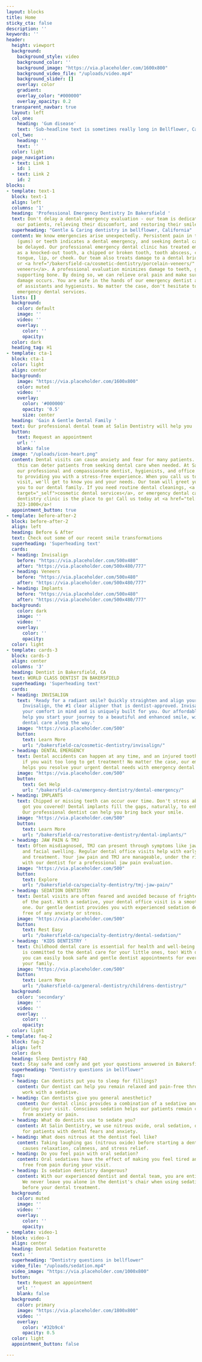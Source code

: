 ```yaml
---
layout: blocks
title: Home
sticky_cta: false
description: ''
keywords: ''
header:
  height: viewport
  background:
    background_style: video
    background_color: ''
    background_image: "https://via.placeholder.com/1600x800"
    background_video_file: "/uploads/video.mp4"
    background_slider: []
    overlay: color
    gradient: 
    overlay_color: "#000000"
    overlay_opacity: 0.2
  transparent_navbar: true
  layout: left
  col_one:
    heading: 'Gum disease'
    text: 'Sub-headline text is sometimes really long in Bellflower, Ca'
  col_two:
    heading: ''
    text: ''
  color: light
  page_navigation: 
  - text: Link 1
    id: 1
  - text: Link 2
    id: 2  
blocks:
- template: text-1
  block: text-1
  align: left
  columns: '1'
  heading: 'Professional Emergency Dentistry In Bakersfield '
  text: Don't delay a dental emergency evaluation - our team is dedicated to helping
    our patients, relieving their discomfort, and restoring their smile
  superheading: "Gentle & Caring dentistry in bellflower, California"
  content: We know emergencies arise unexpectedly. Persistent pain in the gingiva
    (gums) or teeth indicates a dental emergency, and seeking dental care should not
    be delayed. Our professional emergency dental clinic has treated emergencies such
    as a knocked-out tooth, a chipped or broken tooth, tooth abscess, cut or bitten
    tongue, lip, or cheek. Our team also treats damage to a dental bridge, crowns,
    or <a href="/bakersfield-ca/cosmetic-dentistry/porcelain-veneers/" target="_self">porcelain
    veneers</a>. A professional evaluation minimizes damage to teeth, gums, and your
    supporting bone. By doing so, we can relieve oral pain and make sure that no additional
    damage occurs. You are safe in the hands of our emergency dentist and gentle team
    of assistants and hygienists. No matter the case, don't hesitate to call us for
    emergency dental services.
  lists: []
  background:
    color: default
    image: ''
    video: ''
    overlay:
      color: ''
      opacity: 
  color: dark
  heading_tag: H1
- template: cta-1
  block: cta-1
  color: light
  align: center
  background:
    image: "https://via.placeholder.com/1600x800"
    color: muted
    video: ''
    overlay:
      color: '#000000'
      opacity: '0.5'
      size: center
  heading: 'Gain A Gentle Dental Family '
  text: Our professional dental team at Salin Dentistry will help you
  button:
    text: Request an appointment
    url: ''
    blank: false
  image: "/uploads/icon-heart.png"
  content: Dental visits can cause anxiety and fear for many patients. Understandably,
    this can deter patients from seeking dental care when needed. At Salin Dentistry,
    our professional and compassionate dentist, hygienists, and office members commit
    to providing you with a stress-free experience. When you call us to schedule a
    visit, we'll get to know you and your needs. Our team will greet you and welcome
    you to our dental family. If you need routine dental cleanings, <a href="/bakersfield-ca/cosmetic-dentistry/aesthetic-dentistry/"
    target="_self">cosmetic dental services</a>, or emergency dental care -- our family
    dentistry clinic is the place to go! Call us today at <a href="tel:+16613231000">(661)
    323-1000</a>!
  appointment_button: true
- template: before-after-2
  block: before-after-2
  align: left
  heading: Before & After
  text: Check out some of our recent smile transformations
  superheading: 'Superheading text'
  cards:
  - heading: Invisalign
    before: "https://via.placeholder.com/500x480"
    after: "https://via.placeholder.com/500x480/777"
  - heading: Veneers
    before: "https://via.placeholder.com/500x480"
    after: "https://via.placeholder.com/500x480/777"
  - heading: Implants
    before: "https://via.placeholder.com/500x480"
    after: "https://via.placeholder.com/500x480/777"
  background:
    color: dark
    image: ''
    video: ''
    overlay:
      color: ''
      opacity: 
  color: light
- template: cards-3
  block: cards-3
  align: center
  columns: '3'
  heading: Dentist in Bakersfield, CA
  text: WORLD CLASS DENTIST IN BAKERSFIELD
  superheading: 'Superheading text'
  cards:
  - heading: INVISALIGN
    text: 'Ready for a radiant smile? Quickly straighten and align your teeth with
      Invisalign, the #1 clear aligner that is dentist-approved. Invisalign keeps
      your comfort in mind and is uniquely built for you. Our affordable dentist can
      help you start your journey to a beautiful and enhanced smile, with the best
      dental care along the way.'
    image: "https://via.placeholder.com/500"
    button:
      text: Learn More
      url: "/bakersfield-ca/cosmetic-dentistry/invisalign/"
  - heading: DENTAL EMERGENCY
    text: Dental accidents can happen at any time, and an injured tooth can worsen
      if you wait too long to get treatment! No matter the case, our emergency dentist
      helps you resolve your urgent dental needs with emergency dental care.
    image: "https://via.placeholder.com/500"
    button:
      text: Get Help
      url: "/bakersfield-ca/emergency-dentistry/dental-emergency/"
  - heading: IMPLANTS
    text: Chipped or missing teeth can occur over time. Don't stress about it. We've
      got you covered! Dental implants fill the gaps, naturally, to enhance your appearance.
      Our professional dentist can help you bring back your smile.
    image: "https://via.placeholder.com/500"
    button:
      text: Learn More
      url: "/bakersfield-ca/restorative-dentistry/dental-implants/"
  - heading: JAW PAIN & TMJ
    text: Often misdiagnosed, TMJ can present through symptoms like jaw pain, headaches,
      and facial swelling. Regular dental office visits help with early diagnosis
      and treatment. Your jaw pain and TMJ are manageable, under the right care. Consult
      with our dentist for a professional jaw pain evaluation.
    image: "https://via.placeholder.com/500"
    button:
      text: Explore
      url: "/bakersfield-ca/specialty-dentistry/tmj-jaw-pain/"
  - heading: SEDATION DENTISTRY
    text: Dental visits are often feared and avoided because of frightening experiences
      of the past. With a sedative, your dental office visit is a smooth and safe
      one. Our gentle dentist provides you with experienced sedation dental care,
      free of any anxiety or stress.
    image: "https://via.placeholder.com/500"
    button:
      text: Rest Easy
      url: "/bakersfield-ca/specialty-dentistry/dental-sedation/"
  - heading: 'KIDS DENTISTRY '
    text: Childhood dental care is essential for health and well-being. Our office
      is committed to the dental care for your little ones, too! With our family dentist,
      you can easily book safe and gentle dentist appointments for every member of
      your family.
    image: "https://via.placeholder.com/500"
    button:
      text: Learn More
      url: "/bakersfield-ca/general-dentistry/childrens-dentistry/"
  background:
    color: 'secondary'
    image: ''
    video: ''
    overlay:
      color: ''
      opacity: 
  color: light
- template: faq-2
  block: faq-2
  align: left
  color: dark
  heading: Sleep Dentistry FAQ
  text: Stay safe and comfy and get your questions answered in Bakersfield, Ca
  superheading: "Dentistry questions in bellflower"
  faqs:
  - heading: Can dentists put you to sleep for fillings?
    content: Our dentist can help you remain relaxed and pain-free through any dental
      work with a sedative.
  - heading: Can dentists give you general anesthetic?
    content: Our dental clinic provides a combination of a sedative and anesthetic
      during your visit. Conscious sedation helps our patients remain calm and free
      from anxiety or pain.
  - heading: What do dentists use to sedate you?
    content: At Salin Dentistry, we use nitrous oxide, oral sedation, or IV sedation
      for patients with dental fears and anxiety.
  - heading: What does nitrous at the dentist feel like?
    content: Taking laughing gas (nitrous oxide) before starting a dental procedure
      causes relaxation, calmness, and stress relief.
  - heading: Do you feel pain with oral sedation?
    content: Oral sedatives have the effect of making you feel tired and entirely
      free from pain during your visit.
  - heading: Is sedation dentistry dangerous?
    content: With our experienced dentist and dental team, you are entirely safe.
      We never leave you alone in the dentist's chair when using sedation services
      before your dental treatment.
  background:
    color: muted
    image: ''
    video: ''
    overlay:
      color: ''
      opacity: 
- template: video-1
  block: video-1
  align: center
  heading: Dental Sedation Featurette
  text: ''
  superheading: "Dentistry questions in bellflower"
  video_file: "/uploads/sedation.mp4"
  video_image: "https://via.placeholder.com/1000x800"
  button:
    text: Request an appointment
    url: ''
    blank: false
  background:
    color: primary
    image: "https://via.placeholder.com/1800x800"
    video: ''
    overlay:
      color: '#32b9c4'
      opacity: 0.5
  color: light
  appointment_button: false

---
```


